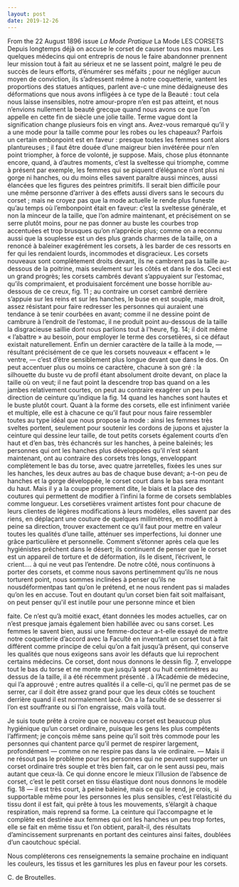 ```yaml
---
layout: post
date: 2019-12-26
---
```


From the 22 August 1896 issue _La Mode Pratique_
La Mode
LES CORSETS
Depuis longtemps déjà on accuse le corset de causer tous nos maux. Les quelques médecins qui ont entrepris de nous le faire abandonner prennent leur mission tout à fait au sérieux et ne se lassent point, malgré le peu de succès de leurs efforts, d’énumérer ses méfaits ; pour ne négliger aucun moyen de conviction, ils s’adressent même à notre coquetterie, vantent les proportions des statues antiques, parlent ave-c une mine dédaigneuse des déformations que nous avons infligées à ce type de la Beauté : tout cela nous laisse insensibles, notre amour-propre n’en est pas atteint, et nous n’envions nullement la beauté grecque quand nous avons ce que l’on appelle en cette fin de siècle une jolie taille.
Terme vague dont la signification change plusieurs fois en vingt ans. Avez-vous remarqué qu’il y a une mode pour la taille comme pour les robes ou les chapeaux?
Parfois un certain embonpoint est en faveur : presque toutes les femmes sont alors plantureuses ; il faut être douée d’une maigreur bien invétérée pour n’en point triompher, à force de volonté, je suppose. Mais, chose plus étonnante encore, quand, à d’autres moments, c’est la sveltesse qui triomphe, comme à présent par exemple, les femmes qui se piquent d’élégance n’ont plus ni gorge ni hanches, ou du moins elles savent paraître aussi minces, aussi élancées que les figures des peintres primitifs.
Il serait bien difficile pour une même personne d’arriver à des effets aussi divers sans le secours du corset ; mais ne croyez pas que la mode actuelle le rende plus funeste qu’au temps où l’embonpoint était en faveur: c’est la sveltesse générale, et non la minceur de la taille, que l’on admire maintenant, et précisément on se serre plutôt moins, pour ne pas donner au buste les courbes trop accentuées et trop brusques qu’on n’apprécie plus; comme on a reconnu aussi que la souplesse est un des plus grands charmes de la taille, on a renoncé à baleiner exagérément les corsets, à les barder de ces ressorts en fer qui les rendaient lourds, incommodes et disgracieux. Les corsets nouveaux sont complètement droits devant, ils ne cambrent pas la taille au- dessous de la poitrine, mais seulement sur les côtés et dans le dos. Ceci est un grand progrès; les corsets cambrés devant s’appuyaient sur l’estomac, qu’ils comprimaient, et produisaient forcément une bosse horrible au-dessous de ce creux, fig. 11 ; au contraire un corset cambré derrière s’appuie sur les reins et sur les hanches, le buse en est souple, mais droit, assez résistant pour faire redresser les personnes qui auraient une tendance à se tenir courbées en avant; comme il ne dessine point de cambrure à l’endroit de l’estomac, il ne produit point au-dessous de la taille la disgracieuse saillie dont nous parlions tout à l'heure, fig. 14; il doit même « l’abattre » au besoin, pour employer le terme des corsetières, si ce défaut existait naturellement.
Enfin un dernier caractère de la taille à la mode, — résultant précisément de ce que les corsets nouveaux « effacent » le ventre, — c’est d’être sensiblement plus longue devant que dans le dos. On peut accentuer plus ou moins ce caractère, chacune à son gré : la silhouette du buste vu de profil étant absolument droite devant, on place la taille où on veut; il ne faut point la descendre trop bas quand on a les jambes relativement courtes, on peut au contraire exagérer un peu la direction de ceinture qu’indique la fig. 14 quand les hanches sont hautes et le buste plutôt court.
Quant à la forme des corsets, elle est infiniment variée et multiple, elle est à chacune ce qu’il faut pour nous faire ressembler toutes au type idéal que nous propose la mode : ainsi les femmes très sveltes portent, seulement pour soutenir les cordons de jupons et ajuster la ceinture qui dessine leur taille, de tout petits corsets également courts d’en haut et d’en bas, très échancrés sur les hanches, à peine baleinés; les personnes qui ont les hanches plus développées qu’il n’est séant maintenant, ont au contraire des corsets très longs, enveloppant complètement le bas du torse, avec quatre jarretelles, fixées les unes sur les hanches, les deux autres au bas de chaque buse devant; a-t-on peu de hanches et la gorge développée, le corset court dans le bas sera montant du haut. Mais il y a la coupe proprement dite, le biais et la place des coutures qui permettent de modifier à l’infini la forme de corsets semblables comme longueur. Les corsetières vraiment artistes font pour chacune de leurs clientes de légères modifications à leurs modèles, elles savent par des riens, en déplaçant une couture de quelques millimètres, en modifiant à peine sa direction, trouver exactement ce qu’il faut pour mettre en valeur toutes les qualités d’une taille, atténuer ses imperfections, lui donner une grâce particulière et personnelle.
Comment s’étonner après cela que les hygiénistes prêchent dans le désert; ils continuent de penser que le corset est un appareil de torture
et de déformation, ils le disent, l’écrivent, le crient.... à qui ne veut pas l’entendre. De notre côté, nous continuons à porter des corsets, et comme nous savons pertinemment qu’ils ne nous torturent point, nous sommes inclinées à penser qu’ils ne nousdéformentpas tant qu’on le prétend, et ne nous rendent pas si malades qu’on les en accuse. Tout en doutant qu’un corset bien fait soit malfaisant, on peut penser qu'il est inutile pour une personne mince et bien

faite. Ce n’est qu’à moitié exact, étant données les modes actuelles, car on n’est presque jamais également bien habillée avec ou sans corset. Les femmes le savent bien, aussi une femme-docteur a-t-elle essayé de mettre notre coquetterie d’accord avec la Faculté en inventant un corset tout à fait différent comme principe de celui qu’on a fait jusqu’à présent, qui conserve les qualités que nous exigeons sans avoir les défauts que lui reprochent certains médecins. Ce corset, dont nous donnons le dessin fîg. 7, enveloppe tout le bas du torse et ne monte que jusqu’à sept ou huit centimètres au dessus de la taille, il a été récemment présenté . à l’Académie de médecine, qui l’a approuvé ; entre autres qualités il a celle-ci, qu’il ne permet pas de se serrer, car il doit être assez grand pour que les deux côtés se touchent derrière quand il est normalement lacé. On a la faculté de se desserrer si l’on est souffrante ou si l’on engraisse, mais voilà tout.

Je suis toute prête à croire que ce nouveau corset est beaucoup plus hygiénique qu’un corset ordinaire, puisque les gens les plus compétents l’affirment; je conçois même sans peine qu’il soit très commode pour les personnes qui chantent parce qu’il permet de respirer largement, profondément — comme on ne respire pas dans la vie ordinaire. — Mais il ne résout pas le problème pour les personnes qui ne peuvent supporter un corset ordinaire très souple et très bien fait, car on le sent aussi peu, mais autant que ceux-là. Ce qui donne encore le mieux l’illusion de l’absence de corset, c’est le petit corset en tissu élastique dont nous donnons le modèle fig. 18 — il est très court, à peine baleiné, mais ce qui le rend, je crois, si supportable même pour les personnes les plus sensibles, c’est l’élasticité du tissu dont il est fait, qui prête à tous les mouvements, s’élargit à chaque respiration, mais reprend sa forme. La ceinture qui l’accompagne et le complète est destinée aux femmes qui ont les hanches un peu trop fortes, elle se fait en même tissu et l’on obtient, paraît-il, des résultats d’amincissement surprenants en portant des ceintures ainsi faites, doublées d’un caoutchouc spécial.

Nous compléterons ces renseignements la semaine prochaine en indiquant les couleurs, les tissus et les garnitures les plus en faveur pour les corsets.

C. de Broutelles.